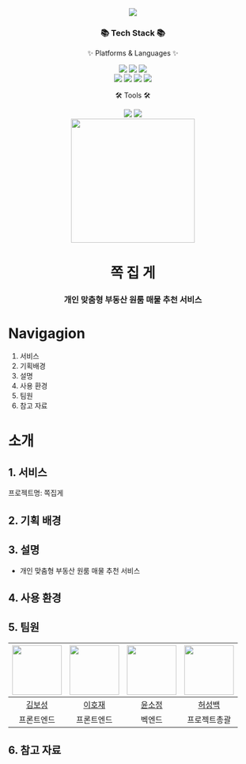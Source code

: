 <div align=center>
	<img src="https://capsule-render.vercel.app/api?type=waving&color=auto&height=200&section=header&text=내집어딨조&fontSize=100" />	
</div>
<div align=center>
	<h3>📚 Tech Stack 📚</h3>
	<p>✨ Platforms & Languages ✨</p>
</div>
<div align="center">
	<img src="https://img.shields.io/badge/HTML5-E34F26?style=flat&logo=HTML5&logoColor=white" ;/>
	<img src="https://img.shields.io/badge/CSS3-1572B6?style=flat&logo=CSS3&logoColor=white" ;/>
	<img src="https://img.shields.io/badge/JavaScript-F7DF1E?style=flat&logo=JavaScript&logoColor=white";/>
	<br>
	<img src="https://img.shields.io/badge/Python-3776AB?style=flat&logo=Python&logoColor=white" ;/></a>
	<img src="https://img.shields.io/badge/Oracle%20SQL-F80000?style=flat&logo=Oracle&logoColor=white" ;/>
	<img src="https://img.shields.io/badge/Django-092E20?style=flat&logo=Django&logoColor=white" ;/>
	<img src="https://img.shields.io/badge/Bootstrap-7952B3?style=flat&logo=Bootstrap&logoColor=white";/>
</div>
<div align=center>
	<p>🛠 Tools 🛠</p>
</div>
<div align=center>
	<img src="https://img.shields.io/badge/Visual%20Studio%20Code-007ACC?style=flat&logo=VisualStudioCode&logoColor=white" ;/>
  	<img src="https://img.shields.io/badge/Jupyter%20Notebook-F37626?style=flat&logo=Jupyter&logoColor=white";/></a>
	<br>

</div>

<div align=center>
<img src="https://user-images.githubusercontent.com/101788676/209029191-cb51e626-6960-4e0b-9ec0-62b74823dd31.jpeg" width=250 height=250/>
<h1>쪽 집 게</h1>
<h3>개인 맞춤형 부동산 원룸 매물 추천 서비스</h3>
</div>

# Navigagion
1. 서비스
2. 기획배경
3. 설명
4. 사용 환경
5. 팀원
6. 참고 자료

# 소개

## 1. 서비스  
프로젝트명: 쪽집게

## 2. 기획 배경  


## 3. 설명  
- 개인 맞춤형 부동산 원룸 매물 추천 서비스

## 4. 사용 환경  

## 5. 팀원   

|<img src="https://thumb.mt.co.kr/06/2022/08/2022080510591029236_1.jpg" width="100">|<img src="https://pbs.twimg.com/media/DdCRW8NU0AEVjw6?format=jpg&name=4096x4096" width="100">|<img src="https://cdn.k-trendynews.com/news/photo/202211/149873_204830_240.jpg" width="100">|<img src="https://cdn.lecturernews.com/news/photo/202211/112681_346644_4230.jpg" width="100">|
|:---:|:---:|:---:|:---:|
|[김보성](https://github.com/heavenlyview)|[이호재](https://github.com/rurxnrk1234)|[윤소정](https://github.com/sso8910)|[허성백](https://github.com/sungbaekheo)|
|프론트엔드|프론트엔드|벡엔드|프로젝트총괄|  

## 6. 참고 자료  



